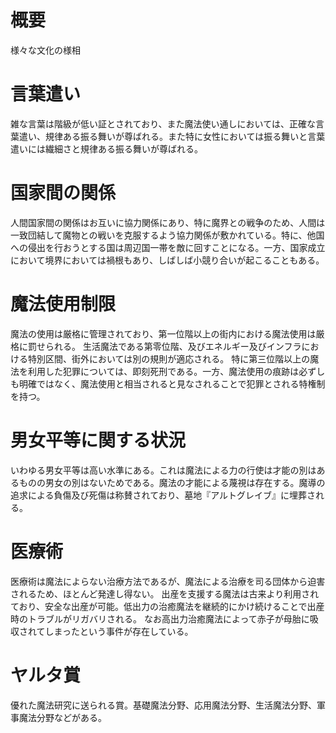 # 概要
様々な文化の様相

# 言葉遣い
雑な言葉は階級が低い証とされており、また魔法使い通しにおいては、正確な言葉遣い、規律ある振る舞いが尊ばれる。また特に女性においては振る舞いと言葉遣いには繊細さと規律ある振る舞いが尊ばれる。

# 国家間の関係
人間国家間の関係はお互いに協力関係にあり、特に魔界との戦争のため、人間は一致団結して魔物との戦いを克服するよう協力関係が敷かれている。特に、他国への侵出を行おうとする国は周辺国一帯を敵に回すことになる。一方、国家成立において境界においては禍根もあり、しばしば小競り合いが起こることもある。

# 魔法使用制限
魔法の使用は厳格に管理されており、第一位階以上の街内における魔法使用は厳格に罰せられる。
生活魔法である第零位階、及びエネルギー及びインフラにおける特別区間、街外においては別の規則が適応される。
特に第三位階以上の魔法を利用した犯罪については、即刻死刑である。一方、魔法使用の痕跡は必ずしも明確ではなく、魔法使用と相当されると見なされることで犯罪とされる特権制を持つ。

# 男女平等に関する状況
いわゆる男女平等は高い水準にある。これは魔法による力の行使は才能の別はあるものの男女の別はないためである。魔法の才能による蔑視は存在する。魔導の追求による負傷及び死傷は称賛されており、墓地『アルトグレイブ』に埋葬される。

# 医療術
医療術は魔法によらない治療方法であるが、魔法による治療を司る団体から迫害されるため、ほとんど発達し得ない。
出産を支援する魔法は古来より利用されており、安全な出産が可能。低出力の治癒魔法を継続的にかけ続けることで出産時のトラブルがリガバリされる。
なお高出力治癒魔法によって赤子が母胎に吸収されてしまったという事件が存在している。

# ヤルタ賞
優れた魔法研究に送られる賞。基礎魔法分野、応用魔法分野、生活魔法分野、軍事魔法分野などがある。
